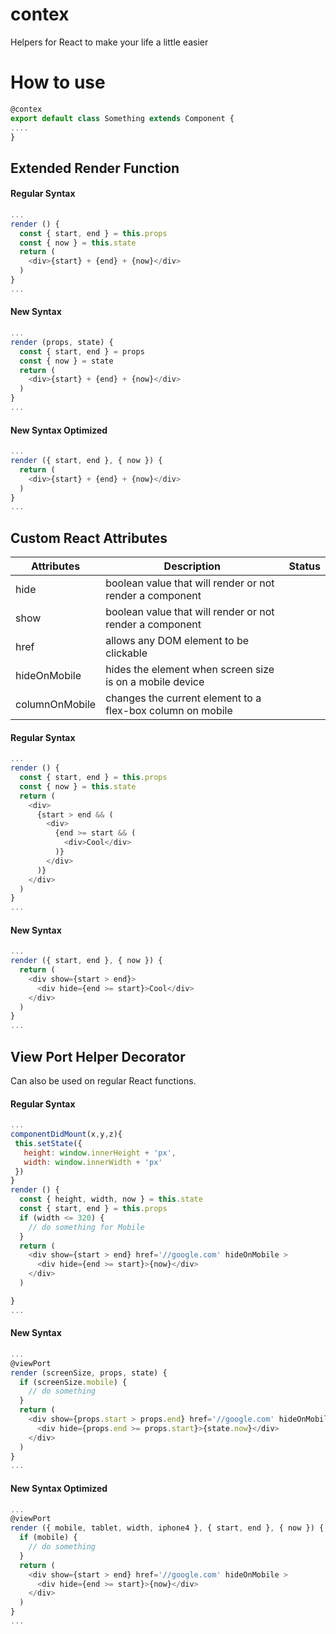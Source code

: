# contex
Helpers for React to make your life a little easier

How to use
==========

```javascript
@contex
export default class Something extends Component {
....
}
```

Extended Render Function
------------------------

#### Regular Syntax
```javascript
...
render () {
  const { start, end } = this.props
  const { now } = this.state
  return (
    <div>{start} + {end} + {now}</div>
  )
}
...
```
#### New Syntax
```javascript
...
render (props, state) {
  const { start, end } = props
  const { now } = state
  return (
    <div>{start} + {end} + {now}</div>
  )
}
...
```
#### New Syntax Optimized
```javascript
...
render ({ start, end }, { now }) {
  return (
    <div>{start} + {end} + {now}</div>
  )
}
...
```

Custom React Attributes
-------------------------
| Attributes            | Description                                                    | Status      |
| --------------------- | ---------------------------------------------------------------------------- | ----------- |
| hide         | boolean value that will render or not render a component |  |
| show         | boolean value that will render or not render a component |  |
| href         | allows any DOM element to be clickable |  |
| hideOnMobile | hides the element when screen size is on a mobile device |  |
| columnOnMobile | changes the current element to a flex-box column on mobile |  |

#### Regular Syntax
```javascript
...
render () {
  const { start, end } = this.props
  const { now } = this.state
  return (
    <div>
      {start > end && (
        <div>
          {end >= start && (
            <div>Cool</div>
          )}
        </div>
      )}
    </div>
  )
}
...
```

#### New Syntax
```javascript
...
render ({ start, end }, { now }) {
  return (
    <div show={start > end}>
      <div hide={end >= start}>Cool</div>
    </div>
  )
}
...
```

View Port Helper Decorator
--------------------------
Can also be used on regular React functions.

#### Regular Syntax
```javascript
...
componentDidMount(x,y,z){
 this.setState({
   height: window.innerHeight + 'px',
   width: window.innerWidth + 'px'
 })
}
render () {
  const { height, width, now } = this.state
  const { start, end } = this.props
  if (width <= 320) {
    // do something for Mobile
  }
  return (
    <div show={start > end} href='//google.com' hideOnMobile >
      <div hide={end >= start}>{now}</div>
    </div>
  )

}
...
```
#### New Syntax
```javascript
...
@viewPort
render (screenSize, props, state) {
  if (screenSize.mobile) {
    // do something
  }
  return (
    <div show={props.start > props.end} href='//google.com' hideOnMobile >
      <div hide={props.end >= props.start}>{state.now}</div>
    </div>
  )
}
...
```

#### New Syntax Optimized
```javascript
...
@viewPort
render ({ mobile, tablet, width, iphone4 }, { start, end }, { now }) {
  if (mobile) {
    // do something
  }
  return (
    <div show={start > end} href='//google.com' hideOnMobile >
      <div hide={end >= start}>{now}</div>
    </div>
  )
}
...
```

